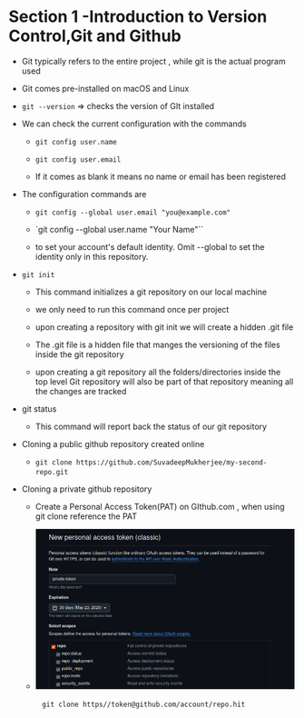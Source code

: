 # Section 1 -Introduction to Version Control,Git and Github

- Git typically refers to the entire project , while git is the actual program used 

- Git comes pre-installed on macOS and Linux

- `git --version` => checks the version of GIt installed 

- We can check the current configuration with the commands 
  
  - `git config user.name`
  
  - `git config user.email`
  
  - If it comes as blank it means no name or email has been registered

- The configuration commands are 
  
  - `git config --global user.email "you@example.com"`
  
  - `git config --global user.name "Your Name"``
  
  - to set your account's default identity.
    Omit --global to set the identity only in this repository.

- `git init`
  
  - This command initializes a git repository on our local machine
  
  - we only need to run this command once per project 
  
  - upon creating a repository with git init we will create a hidden .git file 
  
  - The .git file is a hidden file that manges the versioning of the files inside the git repository 
  
  - upon creating a git repository all the folders/directories inside the top level Git repository will also be part of that repository meaning all the changes are tracked

- git status
  
  - This command will report back the status of our git repository 

- Cloning a public github repository created online
  
  - `git clone https://github.com/SuvadeepMukherjee/my-second-repo.git`

- Cloning a private github repository 
  
  - Create a Personal Access Token(PAT) on GIthub.com , when using git clone reference the PAT 
  
  - ![](../assets/pat.png)

               `git clone https//token@github.com/account/repo.hit`

               

                      
